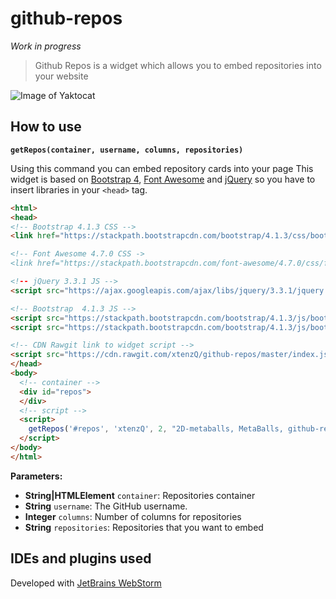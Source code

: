 # github-repos

*Work in progress*

> Github Repos is a widget which allows you to embed repositories into your website

![Image of Yaktocat](https://i.imgur.com/UbJ8rrG.jpg)

## How to use
**`getRepos(container, username, columns, repositories)`**

Using this command you can embed repository cards into your page
This widget is based on [Bootstrap 4](https://getbootstrap.com/docs/4.0/getting-started/introduction/), [Font Awesome](https://fontawesome.com/v4.7.0/) and [jQuery](https://jquery.com/download/) so you have to insert libraries in your `<head>` tag.

```HTML
<html>
<head>
<!-- Bootstrap 4.1.3 CSS -->
<link href="https://stackpath.bootstrapcdn.com/bootstrap/4.1.3/css/bootstrap.min.css" rel="stylesheet" integrity="sha384-MCw98/SFnGE8fJT3GXwEOngsV7Zt27NXFoaoApmYm81iuXoPkFOJwJ8ERdknLPMO" crossorigin="anonymous">

<!-- Font Awesome 4.7.0 CSS ->
<link href="https://stackpath.bootstrapcdn.com/font-awesome/4.7.0/css/font-awesome.min.css" rel="stylesheet" integrity="sha384-wvfXpqpZZVQGK6TAh5PVlGOfQNHSoD2xbE+QkPxCAFlNEevoEH3Sl0sibVcOQVnN" crossorigin="anonymous">

<!-- jQuery 3.3.1 JS -->
<script src="https://ajax.googleapis.com/ajax/libs/jquery/3.3.1/jquery.min.js"></script>

<!-- Bootstrap  4.1.3 JS -->
<script src="https://stackpath.bootstrapcdn.com/bootstrap/4.1.3/js/bootstrap.min.js" integrity="sha384-ChfqqxuZUCnJSK3+MXmPNIyE6ZbWh2IMqE241rYiqJxyMiZ6OW/JmZQ5stwEULTy" crossorigin="anonymous"></script>
<script src="https://stackpath.bootstrapcdn.com/bootstrap/4.1.3/js/bootstrap.bundle.min.js" integrity="sha384-pjaaA8dDz/5BgdFUPX6M/9SUZv4d12SUPF0axWc+VRZkx5xU3daN+lYb49+Ax+Tl" crossorigin="anonymous"></script>

<!-- CDN Rawgit link to widget script -->
<script src="https://cdn.rawgit.com/xtenzQ/github-repos/master/index.js"></script>
</head>
<body>
  <!-- container -->
  <div id="repos">
  </div>
  <!-- script -->
  <script>
    getRepos('#repos', 'xtenzQ', 2, "2D-metaballs, MetaBalls, github-repos, xtenzQ.github.io, Jogl-Helicopter, QBrowser");
  </script>
</body>
</html>
```

**Parameters:**
- **String|HTMLElement** `container`: Repositories container
- **String** `username`: The GitHub username.
- **Integer** `columns`: Number of columns for repositories
- **String** `repositories`: Repositories that you want to embed

## IDEs and plugins used
Developed with [JetBrains WebStorm](https://www.jetbrains.com/webstorm/)
